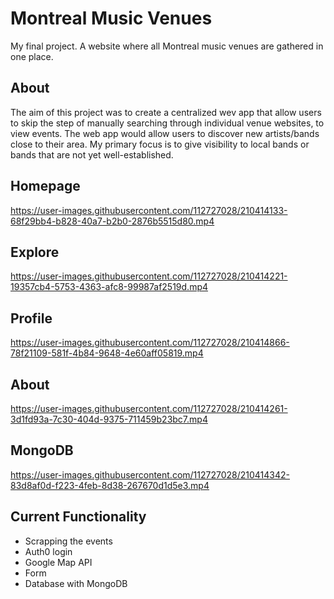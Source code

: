 # Montreal Music Venues
My final project. A website where all Montreal music venues are gathered in one place. 

## About
The aim of this project was to create a centralized wev app that allow users to skip the step of manually searching through individual venue websites, to view events. The web app would allow users to discover new artists/bands close to their area. My primary focus is to give visibility to local bands or bands that are not yet well-established. 

## Homepage 
https://user-images.githubusercontent.com/112727028/210414133-68f29bb4-b828-40a7-b2b0-2876b5515d80.mp4

## Explore 
https://user-images.githubusercontent.com/112727028/210414221-19357cb4-5753-4363-afc8-99987af2519d.mp4

## Profile
https://user-images.githubusercontent.com/112727028/210414866-78f21109-581f-4b84-9648-4e60aff05819.mp4

## About
https://user-images.githubusercontent.com/112727028/210414261-3d1fd93a-7c30-404d-9375-711459b23bc7.mp4

## MongoDB
https://user-images.githubusercontent.com/112727028/210414342-83d8af0d-f223-4feb-8d38-267670d1d5e3.mp4

## Current Functionality 
- Scrapping the events
- Auth0 login
- Google Map API
- Form 
- Database with MongoDB
